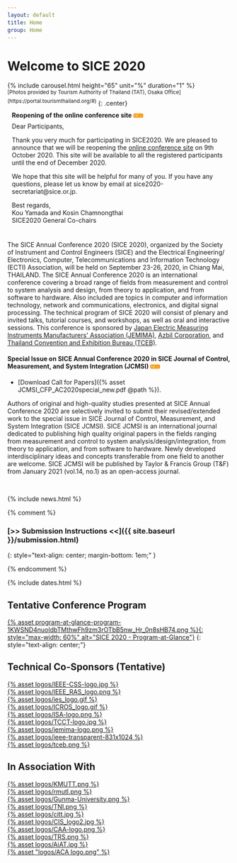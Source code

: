 ```yaml
---
layout: default
title: Home
group: Home
---
```


# Welcome to SICE 2020

<div style="margin: auto; max-width:550px">
{% include carousel.html height="65" unit="%" duration="1" %}
</div>
<sup>[Photos provided by Tourism Authority of Thailand (TAT), Osaka Office](https://portal.tourismthailand.org/#)</sup>
{: .center}

<div class="panel panel-default" style="padding:10px;">
<b>Reopening of the online conference site</b> <img src="new.gif"><br>

<p style="margin-top:8px">Dear Participants, </p>

<p>Thank you very much for participating in SICE2020. We are pleased to announce that we will be reopening the <a href="https://sice2020-online.sice.jp">online conference site</a> on 9th October 2020. This site will be available to all the registered participants until the end of December 2020. </p>

<p>We hope that this site will be helpful for many of you. If you have any questions, please let us know by email at sice2020-secretariat@sice.or.jp.</p>

<p>Best regards,<br>
Kou Yamada and Kosin Chamnongthai<br>
SICE2020 General Co-chairs</p>
</div>

The SICE Annual Conference 2020 (SICE 2020), organized by the Society of Instrument and Control Engineers (SICE) and the Electrical Engineering/ Electronics, Computer, Telecommunications and Information Technology (ECTI) Association, will be held on September 23-26, 2020, in Chiang Mai, THAILAND. The SICE Annual Conference 2020 is an international conference covering a broad range of fields from measurement and control to system analysis and design, from theory to application, and from software to hardware. Also included are topics in computer and information technology, network and communications, electronics, and digital signal processing. The technical program of SICE 2020 will consist of plenary and invited talks, tutorial courses, and workshops, as well as oral and interactive sessions. This conference is sponsored by [Japan Electric Measuring Instruments Manufacturers' Association (JEMIMA)](https://www.jemima.or.jp/en/index.html), [Azbil Corporation](http://www.azbil.com/), and [Thailand Convention and Exhibition Bureau (TCEB)](https://www.businesseventsthailand.com/en).

#### Special Issue on SICE Annual Conference 2020 in SICE Journal of Control, Measurement, and System Integration (JCMSI) <img src="new.gif">

- [Download Call for Papers]({% asset JCMSI_CFP_AC2020special_new.pdf @path %}).

Authors of original and high-quality studies presented at SICE Annual Conference 2020 are selectively invited to submit their revised/extended work to the special issue in SICE Journal of Control, Measurement, and System Integration (SICE JCMSI). SICE JCMSI is an international journal dedicated to publishing high quality original papers in the fields ranging from measurement and control to system analysis/design/integration, from theory to application, and from software to hardware. Newly developed interdisciplinary ideas and concepts transferable from one field to another are welcome. SICE JCMSI will be published by Taylor & Francis Group (T&F) from January 2021 (vol.14, no.1) as an open-access journal. 

<br>

{% include news.html %}

{% comment %}

### [>> Submission Instructions <<]({{ site.baseurl }}/submission.html)
{: style="text-align: center; margin-bottom: 1em;" }

{% endcomment %}


{% include dates.html %}


## Tentative Conference Program

[{% asset program-at-glance-program-1KWSND4nuoIdbTMthwFh9zm3rOTbB5nw_Hr_0n8sHB74.png %}{: style="max-width: 60%" alt="SICE 2020 - Program-at-Glance"}](program.html)
{: style="text-align: center;"}

## Technical Co-Sponsors (Tentative) 

<div class="sponsors">
  <div class="sponsor">
      <a href="">{% asset logos/IEEE-CSS-logo.jpg %}</a>
  </div>
  <div class="sponsor">
      <a href="">{% asset logos/IEEE_RAS_logo.png %}</a>
  </div>
  <div class="sponsor">
      <a href="">{% asset logos/ies_logo.gif %}</a>
  </div>
  <div class="sponsor">
      <a href="">{% asset logos/ICROS_logo.gif %}</a>
  </div>
  <div class="sponsor">
      <a href="">{% asset logos/ISA-logo.png %}</a>
  </div>
  <div class="sponsor">
      <a href="">{% asset logos/TCCT-logo.jpg %}</a>
  </div>
  <div class="sponsor">
      <a href="">{% asset logos/jemima-logo.png %}</a>
  </div>
  <div class="sponsor">
      <a href="">{% asset logos/ieee-transparent-831x1024 %}</a>
  </div>
  <div class="sponsor">
      <a href="">{% asset logos/tceb.png %}</a>
  </div> 
</div>

## In Association With  

<div class="sponsors">
  <div class="sponsor">
      <a href="">{% asset logos/KMUTT.png %}</a>
  </div>
  <div class="sponsor">
      <a href="">{% asset logos/rmutl.png %}</a>
  </div>
  <div class="sponsor">
      <a href="">{% asset logos/Gunma-University.png %}</a>
  </div>
  <div class="sponsor">
      <a href="">{% asset logos/TNI.png %}</a>
  </div>
  <div class="sponsor">
      <a href="">{% asset logos/citt.jpg %}</a>
  </div>
  <div class="sponsor">
      <a href="">{% asset logos/CIS_logo2.jpg %}</a>
  </div>
  <div class="sponsor">
      <a href="">{% asset logos/CAA-logo.png %}</a>
  </div>
  <div class="sponsor">
      <a href="">{% asset logos/TRS.png %}</a>
  </div>
  <div class="sponsor">
      <a href="">{% asset logos/AiAT.jpg %}</a>
  </div>
  <div class="sponsor">
      <a href="">{% asset "logos/ACA logo.png" %}</a>
  </div>
</div>



